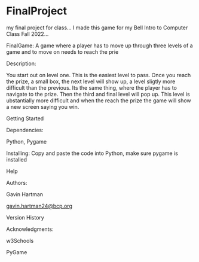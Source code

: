 # FinalProject
 my final project for class...
I made this game  for my Bell Intro to Computer Class Fall 2022...

FinalGame:
A game where a player has to move up through three levels of a game and to move on needs to reach the prie

Description:

You start out on level one. This is the easiest level to pass. Once you reach the prize, a small box, the next level will show up, a level sligtly more difficult than the previous. Its the same thing, where the player has to navigate to the prize. Then the third and final level will pop up. This level is ubstantially more difficult and when the reach the prize the game will show a new screen saying you win.

Getting Started

Dependencies:

Python, Pygame

Installing:
Copy and paste the code into Python, make sure pygame is installed

Help


Authors:

Gavin Hartman

gavin.hartman24@bcp.org

Version History


Acknowledgments:

w3Schools

PyGame
